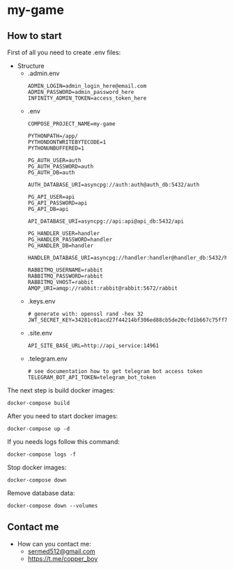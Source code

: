 # my-game

## How to start

First of all you need to create .env files:

+ Structure
  - .admin.env
    ```dotenv
    ADMIN_LOGIN=admin_login_here@email.com
    ADMIN_PASSWORD=admin_password_here
    INFINITY_ADMIN_TOKEN=access_token_here
    ```
  - .env
    ```dotenv
    COMPOSE_PROJECT_NAME=my-game
    
    PYTHONPATH=/app/
    PYTHONDONTWRITEBYTECODE=1
    PYTHONUNBUFFERED=1
    
    PG_AUTH_USER=auth
    PG_AUTH_PASSWORD=auth
    PG_AUTH_DB=auth
    
    AUTH_DATABASE_URI=asyncpg://auth:auth@auth_db:5432/auth
    
    PG_API_USER=api
    PG_API_PASSWORD=api
    PG_API_DB=api
    
    API_DATABASE_URI=asyncpg://api:api@api_db:5432/api
    
    PG_HANDLER_USER=handler
    PG_HANDLER_PASSWORD=handler
    PG_HANDLER_DB=handler
    
    HANDLER_DATABASE_URI=asyncpg://handler:handler@handler_db:5432/handler
    
    RABBITMQ_USERNAME=rabbit
    RABBITMQ_PASSWORD=rabbit
    RABBITMQ_VHOST=rabbit
    AMQP_URI=amqp://rabbit:rabbit@rabbit:5672/rabbit
    ```
  - .keys.env
    ```dotenv
    # generate with: openssl rand -hex 32
    JWT_SECRET_KEY=34281c01acd27f44214bf306ed88cb5de20cfd1b667c75ff771e3afdbb8402c9
    ```
  - .site.env
    ```dotenv
    API_SITE_BASE_URL=http://api_service:14961
    ```
  - .telegram.env
    ```dotenv
    # see documentation how to get telegram bot access token
    TELEGRAM_BOT_API_TOKEN=telegram_bot_token
    ```
  
The next step is build docker images:
```shell
docker-compose build
```

After you need to start docker images:
```shell
docker-compose up -d
```

If you needs logs follow this command:
```shell
docker-compose logs -f
```

Stop docker images:
```shell
docker-compose down
```

Remove database data:
```shell
docker-compose down --volumes
```

## Contact me

+ How can you contact me:
  - sermed512@gmail.com
  - https://t.me/copper_boy
